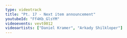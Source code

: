```yaml
---
type: videotrack
title: "Pt. 17 - Next item announcement"
youtubeId: "Ff4Kb_GlsYM"
videoevents: vevt0012
videoartists: ["Daniel Kramer", "Arkady Shilkloper"]
---
```

